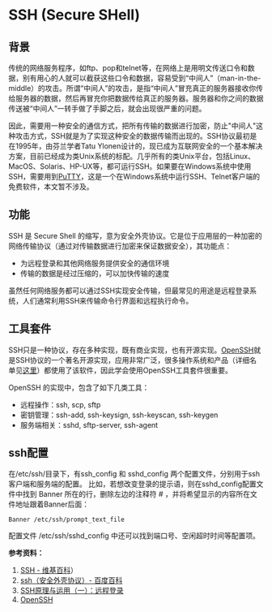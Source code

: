 # SSH (Secure SHell)

## 背景
传统的网络服务程序，如ftp、pop和telnet等，在网络上是用明文传送口令和数据，别有用心的人就可以截获这些口令和数据，容易受到“中间人”（man-in-the-middle）的攻击。所谓“中间人”的攻击，是指“中间人”冒充真正的服务器接收你传给服务器的数据，然后再冒充你把数据传给真正的服务器。服务器和你之间的数据传送被“中间人”一转手做了手脚之后，就会出现很严重的问题。

因此，需要用一种安全的通信方式，把所有传输的数据进行加密，防止"中间人"这种攻击方式，SSH就是为了实现这种安全的数据传输而出现的。SSH协议最初是在1995年，由芬兰学者Tatu Ylonen设计的，现已成为互联网安全的一个基本解决方案，目前已经成为类Unix系统的标配。几乎所有的类Unix平台，包括Linux、MacOS、Solaris、HP-UX等，都可运行SSH。如果要在Windows系统中使用SSH，需要用到[PuTTY](https://www.chiark.greenend.org.uk/~sgtatham/putty/)，这是一个在Windows系统中运行SSH、Telnet客户端的免费软件，本文暂不涉及。

## 功能
SSH 是 Secure Shell 的缩写，意为安全外壳协议。它是位于应用层的一种加密的网络传输协议（通过对传输数据进行加密来保证数据安全），其功能点：
- 为远程登录和其他网络服务提供安全的通信环境
- 传输的数据是经过压缩的，可以加快传输的速度

虽然任何网络服务都可以通过SSH实现安全传输，但最常见的用途是远程登录系统，人们通常利用SSH来传输命令行界面和远程执行命令。

## 工具套件
SSH只是一种协议，存在多种实现，既有商业实现，也有开源实现。[OpenSSH](https://www.openssh.com/)就是SSH协议的一个著名开源实现，应用非常广泛，很多操作系统和产品（详细名单见[这里](https://www.openssh.com/users.html)）都使用了该软件，因此学会使用OpenSSH工具套件很重要。

OpenSSH 的实现中，包含了如下几类工具：
* 远程操作：ssh, scp, sftp
* 密钥管理：ssh-add, ssh-keysign, ssh-keyscan, ssh-keygen
* 服务端相关：sshd, sftp-server, ssh-agent

## ssh配置
在/etc/ssh/目录下，有ssh_config 和 sshd_config 两个配置文件，分别用于ssh客户端和服务端的配置。
比如，若想改变登录的提示语，则在sshd_config配置文件中找到 Banner 所在的行，删除左边的注释符 # ，并将希望显示的内容所在文件地址跟着Banner后面：
```
Banner /etc/ssh/prompt_text_file
```
配置文件 /etc/ssh/sshd_config 中还可以找到端口号、空闲超时时间等配置项。


**参考资料：**
1. [SSH - 维基百科](https://zh.wikipedia.org/zh-hans/Secure_Shell)）
1. [ssh（安全外壳协议）- 百度百科](https://baike.baidu.com/item/SSH/10407)
1. [SSH原理与运用（一）：远程登录](http://www.ruanyifeng.com/blog/2011/12/ssh_remote_login.html)
1. [OpenSSH](https://www.openssh.com/)

